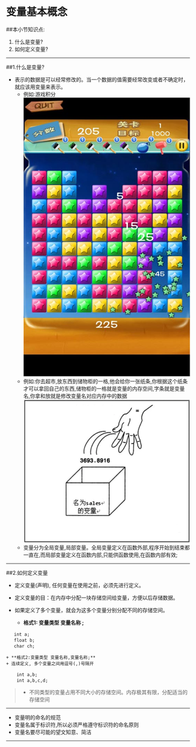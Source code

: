# 变量基本概念
##本小节知识点:
1. 什么是变量?
2. 如何定义变量?
---

##1.什么是变量?
- 表示的数据是可以经常修改的。当一个数据的值需要经常改变或者不确定时，就应该用变量来表示。
    + 例如:游戏积分
![](./images/911fbe096b63f624864afa848544ebf81a4ca327.jpg)
    + 例如:你去超市,放东西到储物柜的一格,他会给你一张纸条,你根据这个纸条才可以拿回自己的东西,储物柜的一格就是变量的内存空间,字条就是变量名,你拿和放就是修改变量名对应内存中的数据
![](./images/Snip20150513_2.png)
    + 变量分为全局变量,局部变量。全局变量定义在函数外部,程序开始到结束都一直在,而局部变量定义在函数内部,只能供函数使用,在函数内部有效;

---

##2.如何定义变量
- 定义变量(声明), 任何变量在使用之前，必须先进行定义。

- 定义变量的目：在内存中分配一块存储空间给变量，方便以后存储数据。

- 如果定义了多个变量，就会为这多个变量分别分配不同的存储空间。

    + **格式1: 变量类型 变量名称 ;**
 ```
    int a;
    float b;
    char ch;
```
    + **格式2:变量类型 变量名称,变量名称;**
    + 连续定义, 多个变量之间用逗号(,)号隔开
```
    int a,b;
    int a,b,c,d;
```

>+ 不同类型的变量占用不同大小的存储空间。内存极其有限，分配适当的存储空间

---

- 变量明的命名的规范
- 变量名属于标识符,所以必须严格遵守标识符的命名原则
- 变量名要尽可能的望文知意、简洁

---
